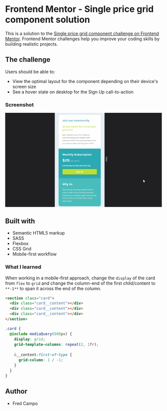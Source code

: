 # Frontend Mentor - Single price grid component solution

This is a solution to the [Single price grid component challenge on Frontend Mentor](https://www.frontendmentor.io/challenges/single-price-grid-component-5ce41129d0ff452fec5abbbc). Frontend Mentor challenges help you improve your coding skills by building realistic projects.

## The challenge

Users should be able to:

- View the optimal layout for the component depending on their device's screen size
- See a hover state on desktop for the Sign Up call-to-action

### Screenshot

![Mobile and Desktop Responsiveness GIF](images/result_responsive.gif)

## Built with

- Semantic HTML5 markup
- SASS
- Flexbox
- CSS Grid
- Mobile-first workflow

### What I learned

When working in a mobile-first approach, change the `display` of the card from `flex` to `grid` and change the column-end of the first child/content to `**-1**` to span it across the end of the column.

```html
<section class="card">
  <div class="card__content"></div>
  <div class="card__content"></div>
  <div class="card__content"></div>
</section>
```

```scss
.card {
  @include mediaQuery(600px) {
    display: grid;
    grid-template-columns: repeat(2, 1fr);

    &__content:first-of-type {
      grid-column: 1 / -1;
    }
  }
}
```

## Author

- Fred Campo
